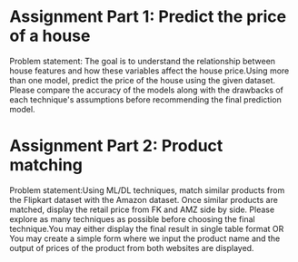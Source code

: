 # Assignment Part 1: Predict the price of a house

Problem statement: The goal is to understand the relationship between house features and how these variables affect the house price.Using more than one model, predict the price of the house using the given dataset. Please compare the accuracy of the models along with the drawbacks of each technique's assumptions before recommending the final prediction model.

# Assignment Part 2: Product matching

Problem statement:Using ML/DL techniques, match similar products from the Flipkart dataset with the Amazon dataset. Once similar products are matched, display the retail price from FK and AMZ side by side. Please explore as many techniques as possible before choosing the final technique.You may either display the final result in single table format OR You may create a simple form where we input the product name and the output of prices of the product from both websites are displayed.
